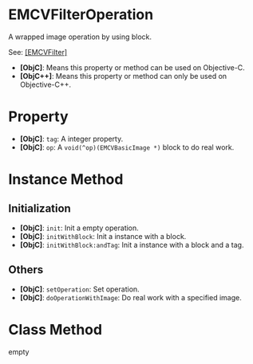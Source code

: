 # EMCVFilterOperation

A wrapped image operation by using block.

See: [[EMCVFilter]](https://github.com/enums/EMCVLib/blob/master/Documents/EMCVFilter.md)

- **[ObjC]**: Means this property or method can be used on Objective-C.
- **[ObjC++]**: Means this property or method can only be used on Objective-C++.

# Property

- **[ObjC]**: `tag`: A integer property.
- **[ObjC]**: `op`: A `void(^op)(EMCVBasicImage *)` block to do real work.

# Instance Method

## Initialization

- **[ObjC]**: `init`: Init a empty operation.
- **[ObjC]**: `initWithBlock`: Init a instance with a block.
- **[ObjC]**: `initWithBlock:andTag`: Init a instance with a block and a tag.

## Others

- **[ObjC]**: `setOperation`: Set operation.
- **[ObjC]**: `doOperationWithImage`: Do real work with a specified image.


# Class Method

empty

